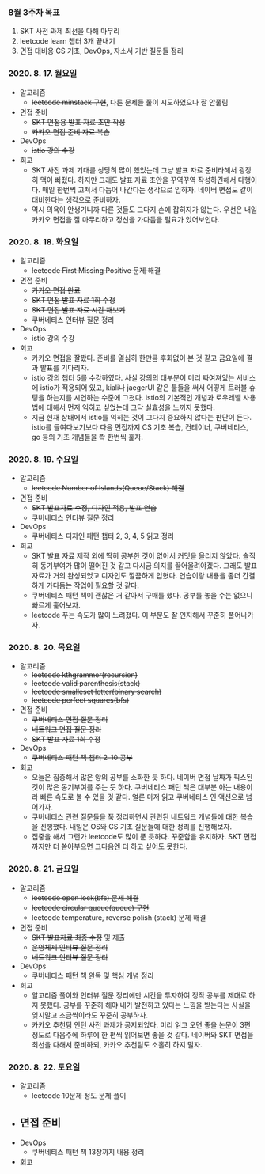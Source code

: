 ### 8월 3주차 목표
1. SKT 사전 과제 최선을 다해 마무리
2. leetcode learn 챕터 3개 끝내기
4. 면접 대비용 CS 기초, DevOps, 자소서 기반 질문들 정리

### 2020. 8. 17. 월요일
- 알고리즘
  - ~~leetcode minstack 구현~~, 다른 문제들 풀이 시도하였으나 잘 안풀림
- 면접 준비
  - ~~SKT 면접용 발표 자료 초안 작성~~
  - ~~카카오 면접 준비 자료 복습~~
- DevOps
  - ~~istio 강의 수강~~
- 회고
  - SKT 사전 과제 기대를 상당히 많이 했었는데 그냥 발표 자료 준비라해서 굉장히 맥이 빠졌다. 하지만 그래도 발표 자료 초안을 꾸역꾸역 작성하긴해서 다행이다. 매일 한번씩 고쳐서 다듬어 나간다는 생각으로 임하자. 네이버 면접도 같이 대비한다는 생각으로 준비하자.
  - 역시 의욕이 안생기니까 다른 것들도 그다지 손에 잡히지가 않는다. 우선은 내일 카카오 면접을 잘 마무리하고 정신을 가다듬을 필요가 있어보인다. 

### 2020. 8. 18. 화요일
- 알고리즘
  - ~~leetcode First Missing Positive 문제 해결~~
- 면접 준비
  - ~~카카오 면접 완료~~
  - ~~SKT 면접 발표 자료 1회 수정~~
  - ~~SKT 면접 발표 자료 시간 재보기~~
  - 쿠버네티스 인터뷰 질문 정리
- DevOps
  - istio 강의 수강
- 회고
  - 카카오 면접을 잘봤다. 준비를 열심히 한만큼 후회없이 본 것 같고 금요일에 결과 발표를 기다리자.
  - istio 강의 챕터 5를 수강하였다. 사실 강의의 대부분이 미리 짜여져있는 서비스에 istio가 적용되어 있고, kiali나 jaegerUI 같은 툴들을 써서 어떻게 트러블 슈팅을 하는지를 시연하는 수준에 그쳤다. istio의 기본적인 개념과 로우레벨 사용법에 대해서 먼저 익히고 싶었는데 그닥 실효성을 느끼지 못했다.
  - 지금 현재 상태에서 istio를 익히는 것이 그다지 중요하지 않다는 판단이 든다. istio를 들여다보기보다 다음 면접까지 CS 기초 복습, 컨테이너, 쿠버네티스, go 등의 기초 개념들을 쫙 한번씩 훑자. 

### 2020. 8. 19. 수요일
- 알고리즘
  - ~~leetcode Number of Islands(Queue/Stack) 해결~~
- 면접 준비
  - ~~SKT 발표자료 수정, 디자인 적용, 발표 연습~~
  - 쿠버네티스 인터뷰 질문 정리
- DevOps
  - 쿠버네티스 디자인 패턴 챕터 2, 3, 4, 5 읽고 정리
- 회고
  - SKT 발표 자료 제작 외에 딱히 공부한 것이 없어서 커밋을 올리지 않았다. 솔직히 동기부여가 많이 떨어진 것 같고 다시금 의지를 끌어올려야겠다. 그래도 발표 자료가 거의 완성되었고 디자인도 깔끔하게 입혔다. 연습이랑 내용을 좀더 간결하게 가다듬는 작업이 필요할 것 같다.
  - 쿠버네티스 패턴 책이 괜찮은 거 같아서 구매를 했다. 공부를 놓을 수는 없으니 빠르게 훑어보자.
  - leetcode 푸는 속도가 많이 느려졌다. 이 부분도 잘 인지해서 꾸준히 풀어나가자.

### 2020. 8. 20. 목요일
- 알고리즘
  - ~~leetcode kthgrammer(recursion)~~
  - ~~leetcode valid parenthesis(stack)~~
  - ~~leetcode smalleset letter(binary search)~~
  - ~~leetcode perfect squares(bfs)~~
- 면접 준비
  - ~~쿠버네티스 면접 질문 정리~~
  - ~~네트워크 면접 질문 정리~~
  - ~~SKT 발표 자료 1회 수정~~
- DevOps
  - ~~쿠버네티스 패턴 책 챕터 2-10 공부~~
- 회고
  - 오늘은 집중해서 많은 양의 공부를 소화한 듯 하다. 네이버 면접 날짜가 픽스된 것이 많은 동기부여를 주는 듯 하다. 쿠버네티스 패턴 책은 대부분 아는 내용이라 빠른 속도로 볼 수 있을 것 같다. 얼른 마저 읽고 쿠버네티스 인 액션으로 넘어가자.
  - 쿠버네티스 관련 질문들을 쭉 정리하면서 관련된 네트워크 개념들에 대한 복습을 진행했다. 내일은 OS와 CS 기초 질문들에 대한 정리를 진행해보자.
  - 집중을 해서 그런가 leetcode도 많이 푼 듯하다. 꾸준함을 유지하자. SKT 면접까지만 더 쏟아부으면 그다음엔 더 하고 싶어도 못한다.

### 2020. 8. 21. 금요일
- 알고리즘
  - ~~leetcode open lock(bfs) 문제 해결~~
  - ~~leetcode circular queue(queue) 구현~~
  - ~~leetcode temperature, reverse polish (stack) 문제 해결~~
- 면접 준비
  - ~~SKT 발표자료 최종 수정~~ 및 제출
  - ~~운영체제 인터뷰 질문 정리~~
  - ~~네트워크 인터뷰 질문 정리~~
- DevOps
  - 쿠버네티스 패턴 책 완독 및 핵심 개념 정리
- 회고
  - 알고리즘 풀이와 인터뷰 질문 정리에만 시간을 투자하여 정작 공부를 제대로 하지 못했다. 공부를 꾸준히 해야 내가 발전하고 있다는 느낌을 받는다는 사실을 잊지말고 조금씩이라도 꾸준히 공부하자.
  - 카카오 추천팀 인턴 사전 과제가 공지되었다. 미리 읽고 오면 좋을 논문이 3편 정도로 다음주에 하루에 한 편씩 읽어보면 좋을 것 같다. 네이버와 SKT 면접을 최선을 다해서 준비하되, 카카오 추천팀도 소홀히 하지 말자.

### 2020. 8. 22. 토요일
- 알고리즘
  - ~~leetcode 10문제 정도 문제 풀이~~
- 면접 준비
  - 
- DevOps
  - 쿠버네티스 패턴 책 13장까지 내용 정리
- 회고
